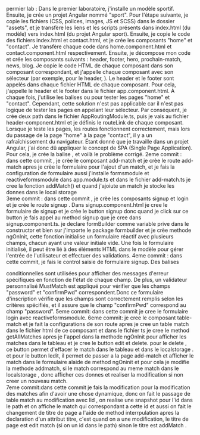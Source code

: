 permier lab : 
Dans le premier laboratoire, j'installe un modèle sportif. Ensuite, je crée un projet Angular nommé "sport". Pour l'étape suivante, je copie les fichiers (CSS, polices, images, JS et SCSS) dans le dossier "assets", et je transfère les liens et les scripts présents dans index.html (du modèle) vers index.html (du projet Angular sport). Ensuite, je copie le code des fichiers index.html et contact.html, et je crée les composants "home" et "contact". Je transfère chaque code dans home.component.html et contact.component.html respectivement. Ensuite, je décompose mon code et crée les composants suivants : header, footer, hero, prochain-match, news, blog. Je copie le code HTML de chaque composant dans son composant correspondant, et j'appelle chaque composant avec son sélecteur (par exemple, pour le header, <app-header></app-header>). Le header et le footer sont appelés dans chaque fichier HTML de chaque composant. Pour cela, j'appelle le header et le footer dans le fichier app.component.html. À chaque fois, j'utilise les balises <app-home></app-home> ou <app-contact></app-contact> pour tester les pages "home" et "contact". Cependant, cette solution n'est pas applicable car il n'est pas logique de tester les pages en appelant leur sélecteur. Par conséquent, je crée deux path dans le fichier AppRoutingModule.ts, puis je vais au fichier header-component.html et je définis le routeLink de chaque composant. Lorsque je teste les pages, les routes fonctionnent correctement, mais lors du passage de la page "home" à la page "contact", il y a un rafraîchissement du navigateur. Étant donné que je travaille dans un projet Angular, j'ai donc dû appliquer le concept de SPA (Single Page Application). Pour cela, je crée la balise <routerOutlet></routerOutlet>, et voilà le problème corrigé.
2eme commit : dans cette commit , je crèe le composant add-match et je crèe le route add-match apres je crèe le formulaire pour l'ajout d'un match, et je fais la configuration de formulaire aussi j'installe formsmodule et reactiveformsmodule dans app.module.ts et dans le fichier add-match.ts je cree la fonction addMatch() et quand j'ajoiute un match je stocke les donnes dans le local storage  
3eme commit : dans cette commit , je crèe les composants signup et login et je crèe le route signup . Dans signup.component.html je cree le formulaire de signup et je crèe le button signup donc quand je click sur ce button je fais appel au method signup que je cree dans signup.component.ts. je declare formBuilder comme variable prive dans le constructor et bien sur j'importe le package formbuilder et je crèe methode ngOnInit, cette fonction initialise un formulaire réactif avec plusieurs champs, chacun ayant une valeur initiale vide. Une fois le formulaire initialisé, il peut être lié à des éléments HTML dans le modèle pour gérer l'entrée de l'utilisateur et effectuer des validations.
4eme commit : dans cette commit, je fais le control saisie de formulaire signup. Des balises <div> conditionnelles sont utilisées pour afficher des messages d'erreur spécifiques en fonction de l'état de chaque champ. De plus, un validateur personnalisé MustMatch est appliqué pour vérifier que les champs "password" et "confirmPwd" correspondent.Donc ce formulaire d'inscription vérifie que les champs sont correctement remplis selon les critères spécifiés, et il assure que le champ "confirmPwd" correspond au champ "password". 
5eme commit: dans cette commit je cree le formulaire login avec reactiveformsmodule.
6eme commit: je cree le composant table-match et je fait la configurations de son route apres je cree un table match dans le fichier html de ce composant et dans le fichier ts je cree le method getAllMatches apres je l'appel dans la methode ngOnInit pour afficher les matches dans le tableau et je cree le button edit et delete. pour le delete , ce button permet d'effacer le match dans le tableau et dans le localstorage . et pour le button ledit, il permet de passer a la page add-match et afficher le match dans le formulaire alaide de method ngOninit et pour cela je modifie la methode addmatch, si le match correspond au meme match dans le localstorage , donc afficher ces donnes et realiser la modification si non creer un nouveau match.  
7eme commit:dans cette commit je fais la modification pour la modification des matches afin d'avoir une chose dynamique, donc on fait le passage de table match au modification avec lid , on realise une snapshot pour l'id dans le path et on affiche le match qui correspondant a cette id et aussi on fait le changement de titre de page a l'aide de method interrpulation apres la declaration d'un attribut titre, c'est quand on a une modification,  le titre de page est edit match (si on un id dans le path) sinon le titre est addMatch .

